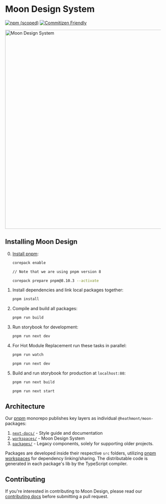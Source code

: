 # Moon Design System

[![npm (scoped)](https://img.shields.io/npm/v/@heathmont/moon-core-tw)](https://www.npmjs.com/package/@heathmont/moon-core-tw)
[![Commitizen Friendly](https://img.shields.io/badge/commitizen-friendly-brightgreen.svg)](http://commitizen.github.io/cz-cli/)

<img width="644" alt="Moon Design System" src="https://user-images.githubusercontent.com/232199/133601344-e63bd62f-dd0f-47a1-9d1e-b5cb065e5a90.png">

## Installing Moon Design

0. [Install pnpm](https://pnpm.io/installation):

   ```sh
   corepack enable

   // Note that we are using pnpm version 8

   corepack prepare pnpm@8.10.3 --activate
   ```

1. Install dependencies and link local packages together:

   ```sh
   pnpm install
   ```

2. Compile and build all packages:

   ```sh
   pnpm run build
   ```

3. Run storybook for development:

   ```sh
   pnpm run next dev
   ```

4. For Hot Module Replacement run these tasks in parallel:

   ```sh
   pnpm run watch
   ```

   ```sh
   pnpm run next dev
   ```

5. Build and run storybook for production at `localhost:80`:

   ```sh
   pnpm run next build
   ```

   ```sh
   pnpm run next start
   ```

## Architecture

Our [pnpm](https://pnpm.io/motivation) monorepo publishes key layers as individual `@heathmont/moon-` packages:

1. [`next-docs/`](#docs) - Style guide and documentation
2. [`workspaces/`](#design-system) - Moon Design System
3. [`packages/`](#design-system) - Legacy components, solely for supporting older projects.

Packages are developed inside their respective `src` folders, utilizing [pnpm workspaces](https://pnpm.io/workspaces) for dependency linking/sharing. The distributable code is generated in each package's lib by the TypeScript compiler.

## Contributing

If you're interested in contributing to Moon Design, please read our [сontributing docs](CONTRIBUTING.md) before submitting a pull request.
